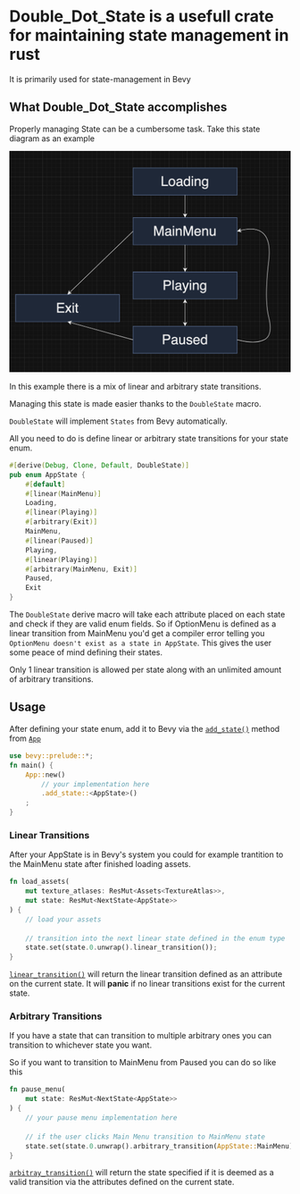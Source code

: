# Double_Dot_State is a usefull crate for maintaining state management in rust
It is primarily used for state-management in Bevy

## What Double_Dot_State accomplishes
Properly managing State can be a cumbersome task. Take this state diagram as an example

![alt text](https://github.com/Double-Dot-Interactive/double_dot_state/blob/main/doc/example%20diagram.png?raw=true)

In this example there is a mix of linear and arbitrary state transitions.

Managing this state is made easier thanks to the `DoubleState` macro.

`DoubleState` will implement `States` from Bevy automatically.

All you need to do is define linear or arbitrary state transitions for your state enum.

```rust
#[derive(Debug, Clone, Default, DoubleState)]
pub enum AppState {
    #[default]
    #[linear(MainMenu)]
    Loading,
    #[linear(Playing)]
    #[arbitrary(Exit)]
    MainMenu,
    #[linear(Paused)]
    Playing,
    #[linear(Playing)]
    #[arbitrary(MainMenu, Exit)]
    Paused,
    Exit
} 
```

The `DoubleState` derive macro will take each attribute placed on each state and check if they are valid enum fields. So if OptionMenu is defined as a linear transition from MainMenu you'd get a compiler error telling you `OptionMenu doesn't exist as a state in AppState`. This gives the user some
peace of mind defining their states.

Only 1 linear transition is allowed per state along with an unlimited amount of arbitrary transitions.

## Usage
After defining your state enum, add it to Bevy via the [`add_state()`](https://docs.rs/bevy/0.12.1/bevy/app/struct.App.html#method.add_state) method from [`App`](https://docs.rs/bevy/0.12.1/bevy/app/struct.App.html)

```rust
use bevy::prelude::*;
fn main() {
    App::new()
        // your implementation here
        .add_state::<AppState>()
    ;
}
```
### Linear Transitions

After your AppState is in Bevy's system you could for example trantition to the MainMenu state after finished loading assets.
```rust
fn load_assets(
    mut texture_atlases: ResMut<Assets<TextureAtlas>>,
    mut state: ResMut<NextState<AppState>>
) {
    // load your assets

    // transition into the next linear state defined in the enum type
    state.set(state.0.unwrap().linear_transition());
}
```

[`linear_transition()`]() will return the linear transition defined as an attribute on the current state. It will **panic** if no linear transitions exist for the current state.

### Arbitrary Transitions

If you have a state that can transition to multiple arbitrary ones you can transition to whichever state you want.

So if you want to transition to MainMenu from Paused you can do so like this
```rust
fn pause_menu(
    mut state: ResMut<NextState<AppState>>
) {
    // your pause menu implementation here
    
    // if the user clicks Main Menu transition to MainMenu state
    state.set(state.0.unwrap().arbitrary_transition(AppState::MainMenu));
}
```

[`arbitray_transition()`]() will return the state specified if it is deemed as a valid transition via the attributes defined on the current state.

